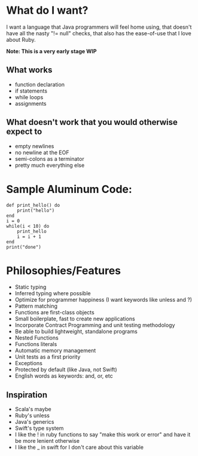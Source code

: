 What do I want?
===============

I want a language that Java programmers will feel home using, that doesn't have all the nasty "!= null" checks, that also has the ease-of-use that I love about Ruby.

**Note: This is a very early stage WIP**

What works
----------

 - function declaration
 - if statements
 - while loops
 - assignments
 
What doesn't work that you would otherwise expect to
----------------------------------------------------

 - empty newlines
 - no newline at the EOF
 - semi-colons as a terminator
 - pretty much everything else
 
Sample Aluminum Code:
=====================

```
def print_hello() do
	print("hello")
end
i = 0
while(i < 10) do
	print_hello
	i = i + 1
end
print("done")
```

Philosophies/Features
============

- Static typing
- Inferred typing where possible
- Optimize for programmer happiness (I want keywords like unless and ?)
- Pattern matching
- Functions are first-class objects
- Small boilerplate, fast to create new applications
- Incorporate Contract Programming and unit testing methodology
- Be able to build lightweight, standalone programs
- Nested Functions
- Functions literals
- Automatic memory management
- Unit tests as a first priority
- Exceptions
- Protected by default (like Java, not Swift)
- English words as keywords: and, or, etc

Inspiration
-----------

- Scala's maybe
- Ruby's unless
- Java's generics
- Swift's type system
- I like the ! in ruby functions to say "make this work or error" and have it be more lenient otherwise
- I like the _ in swift for I don't care about this variable
